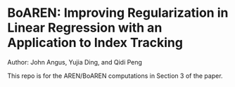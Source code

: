 # BoAREN: Improving Regularization in Linear Regression with an Application to Index Tracking
Author: John Angus, Yujia Ding, and Qidi Peng

This repo is for the AREN/BoAREN computations in Section 3 of the paper.
